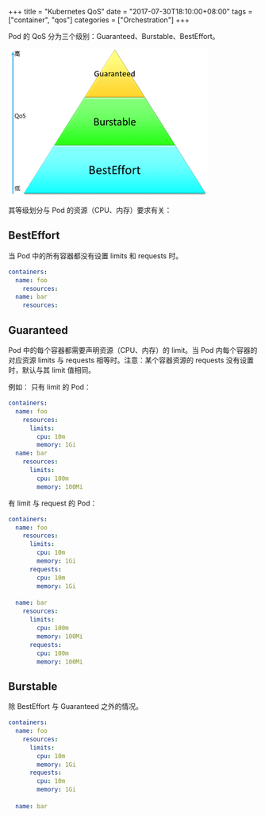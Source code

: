 +++
title = "Kubernetes QoS"
date = "2017-07-30T18:10:00+08:00"
tags = ["container", "qos"]
categories = ["Orchestration"]
+++

Pod 的 QoS 分为三个级别：Guaranteed、Burstable、BestEffort。

![QoS](/img/qos.png)

其等级划分与 Pod 的资源（CPU、内存）要求有关：

## BestEffort

当 Pod 中的所有容器都没有设置 limits 和 requests 时。

```yaml
containers:
  name: foo
    resources:
  name: bar
    resources:
```

## Guaranteed

Pod 中的每个容器都需要声明资源（CPU、内存）的 limit。当 Pod 内每个容器的对应资源 limits 与 requests 相等时。注意：某个容器资源的 requests 没有设置时，默认与其 limit 值相同。
 
例如：
只有 limit 的 Pod：

```yaml
containers:
  name: foo
    resources:
      limits:
        cpu: 10m
        memory: 1Gi
  name: bar
    resources:
      limits:
        cpu: 100m
        memory: 100Mi
```

有 limit 与 request 的 Pod：

```yaml
containers:
  name: foo
    resources:
      limits:
        cpu: 10m
        memory: 1Gi
      requests:
        cpu: 10m
        memory: 1Gi

  name: bar
    resources:
      limits:
        cpu: 100m
        memory: 100Mi
      requests:
        cpu: 100m
        memory: 100Mi
```

## Burstable

除 BestEffort 与 Guaranteed 之外的情况。

```yaml 
containers:
  name: foo
    resources:
      limits:
        cpu: 10m
        memory: 1Gi
      requests:
        cpu: 10m
        memory: 1Gi

  name: bar
```
